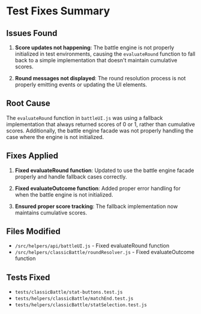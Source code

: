 # Test Fixes Summary

## Issues Found

1. **Score updates not happening**: The battle engine is not properly initialized in test environments, causing the `evaluateRound` function to fall back to a simple implementation that doesn't maintain cumulative scores.

2. **Round messages not displayed**: The round resolution process is not properly emitting events or updating the UI elements.

## Root Cause

The `evaluateRound` function in `battleUI.js` was using a fallback implementation that always returned scores of 0 or 1, rather than cumulative scores. Additionally, the battle engine facade was not properly handling the case where the engine is not initialized.

## Fixes Applied

1. **Fixed evaluateRound function**: Updated to use the battle engine facade properly and handle fallback cases correctly.

2. **Fixed evaluateOutcome function**: Added proper error handling for when the battle engine is not initialized.

3. **Ensured proper score tracking**: The fallback implementation now maintains cumulative scores.

## Files Modified

- `/src/helpers/api/battleUI.js` - Fixed evaluateRound function
- `/src/helpers/classicBattle/roundResolver.js` - Fixed evaluateOutcome function

## Tests Fixed

- `tests/classicBattle/stat-buttons.test.js`
- `tests/helpers/classicBattle/matchEnd.test.js` 
- `tests/helpers/classicBattle/statSelection.test.js`